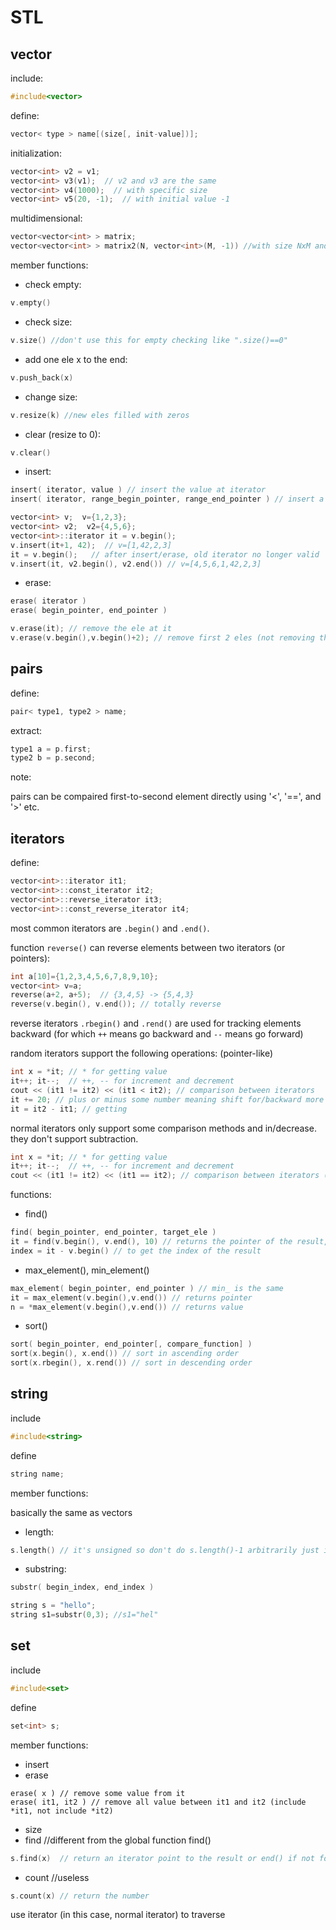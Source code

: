 # STL

## vector

include:

```cpp
#include<vector>
```

define:

```cpp
vector< type > name[(size[, init-value])];
```

initialization:

```cpp
vector<int> v2 = v1;
vector<int> v3(v1);  // v2 and v3 are the same
vector<int> v4(1000);  // with specific size
vector<int> v5(20, -1);  // with initial value -1
```

multidimensional:

```cpp
vector<vector<int> > matrix;
vector<vector<int> > matrix2(N, vector<int>(M, -1)) //with size NxM and init-value -1
```

member functions:

* check empty: 

```cpp
v.empty()
```

* check size: 

```cpp
v.size() //don't use this for empty checking like ".size()==0"
```

* add one ele x to the end: 

```cpp
v.push_back(x)
```

* change size: 

```cpp
v.resize(k) //new eles filled with zeros
```

* clear \(resize to 0\): 

```cpp
v.clear()
```

* insert:

```cpp
insert( iterator, value ) // insert the value at iterator
insert( iterator, range_begin_pointer, range_end_pointer ) // insert a part of a vector at iterator

vector<int> v;  v={1,2,3};
vector<int> v2;  v2={4,5,6};
vector<int>::iterator it = v.begin();
v.insert(it+1, 42);  // v=[1,42,2,3]
it = v.begin();   // after insert/erase, old iterator no longer valid
v.insert(it, v2.begin(), v2.end()) // v=[4,5,6,1,42,2,3]
```

* erase:

```cpp
erase( iterator )
erase( begin_pointer, end_pointer )

v.erase(it); // remove the ele at it
v.erase(v.begin(),v.begin()+2); // remove first 2 eles (not removing the third one, which is (v.begin()+2) pointing at)
```

## pairs

define:

```cpp
pair< type1, type2 > name;
```

extract:

```cpp
type1 a = p.first;
type2 b = p.second;
```

note:

pairs can be compaired first-to-second element directly using '&lt;', '==', and '&gt;' etc.

## iterators

define:

```cpp
vector<int>::iterator it1;
vector<int>::const_iterator it2;
vector<int>::reverse_iterator it3;
vector<int>::const_reverse_iterator it4;
```

most common iterators are `.begin()` and `.end()`.

function `reverse()` can reverse elements between two iterators \(or pointers\):

```cpp
int a[10]={1,2,3,4,5,6,7,8,9,10};
vector<int> v=a;
reverse(a+2, a+5);  // {3,4,5} -> {5,4,3}
reverse(v.begin(), v.end()); // totally reverse
```

reverse iterators `.rbegin()` and `.rend()` are used for tracking elements backward \(for which `++` means go backward and `--` means go forward\)

random iterators support the following operations: \(pointer-like\)

```cpp
int x = *it; // * for getting value
it++; it--;  // ++, -- for increment and decrement
cout << (it1 != it2) << (it1 < it2); // comparison between iterators
it += 20; // plus or minus some number meaning shift for/backward more than one position
it = it2 - it1; // getting
```

normal iterators only support some comparison methods and in/decrease. they don't support subtraction.

```cpp
int x = *it; // * for getting value
it++; it--;  // ++, -- for increment and decrement
cout << (it1 != it2) << (it1 == it2); // comparison between iterators (only == and !=)
```

functions:

* find\(\)

```cpp
find( begin_pointer, end_pointer, target_ele )
it = find(v.begin(), v.end(), 10) // returns the pointer of the result, if not found, return .end()
index = it - v.begin() // to get the index of the result
```

* max\_element\(\), min\_element\(\)

```cpp
max_element( begin_pointer, end_pointer ) // min_ is the same
it = max_element(v.begin(),v.end()) // returns pointer
n = *max_element(v.begin(),v.end()) // returns value
```

* sort\(\)

```cpp
sort( begin_pointer, end_pointer[, compare_function] )
sort(x.begin(), x.end()) // sort in ascending order
sort(x.rbegin(), x.rend()) // sort in descending order
```

## string

include

```cpp
#include<string>
```

define

```cpp
string name;
```

member functions:

basically the same as vectors

* length:

```cpp
s.length() // it's unsigned so don't do s.length()-1 arbitrarily just in case it is 0 already
```

* substring:

```cpp
substr( begin_index, end_index )

string s = "hello";
string s1=substr(0,3); //s1="hel"
```

## set

include

```cpp
#include<set>
```

define

```cpp
set<int> s;
```

member functions:

* insert
* erase

```
erase( x ) // remove some value from it
erase( it1, it2 ) // remove all value between it1 and it2 (include *it1, not include *it2)
```

* size
* find  //different from the global function find\(\)

```cpp
s.find(x)  // return an iterator point to the result or end() if not found
```

* count //useless

```cpp
s.count(x) // return the number
```

use iterator \(in this case, normal iterator\) to traverse

